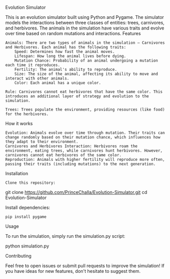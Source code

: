 Evolution Simulator

This is an evolution simulator built using Python and Pygame. The simulator models the interactions between three classes of entities: trees, carnivores, and herbivores. The animals in the simulation have various traits and evolve over time based on random mutations and interactions.
Features

    Animals: There are two types of animals in the simulation — Carnivores and Herbivores. Each animal has the following traits:
        Speed: Determines how fast the animal moves.
        Lifespan: How long the animal lives before dying.
        Mutation Chance: Probability of an animal undergoing a mutation each time it reproduces.
        Fertility: The animal's ability to reproduce.
        Size: The size of the animal, affecting its ability to move and interact with other animals.
        Color: Each animal has a unique color.

    Rule: Carnivores cannot eat herbivores that have the same color. This introduces an additional layer of strategy and evolution to the simulation.

    Trees: Trees populate the environment, providing resources (like food) for the herbivores.

How it works

    Evolution: Animals evolve over time through mutation. Their traits can change randomly based on their mutation chance, which influences how they adapt to their environment.
    Carnivores and Herbivores Interaction: Herbivores roam the environment, eating trees, while carnivores hunt herbivores. However, carnivores cannot eat herbivores of the same color.
    Reproduction: Animals with higher fertility will reproduce more often, passing their traits (including mutations) to the next generation.

Installation

    Clone this repository:

git clone https://github.com/PrinceChalla/Evolution-Simulator.git
cd Evolution-Simulator

Install dependencies:

    pip install pygame

Usage

To run the simulation, simply run the simulation.py script:

python simulation.py

Contributing

Feel free to open issues or submit pull requests to improve the simulation! If you have ideas for new features, don't hesitate to suggest them.

